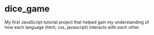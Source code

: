 # dice_game
My first JavaScript tutorial project that helped gain my understanding of how each language (html, css, javascript) interacts with each other. 
